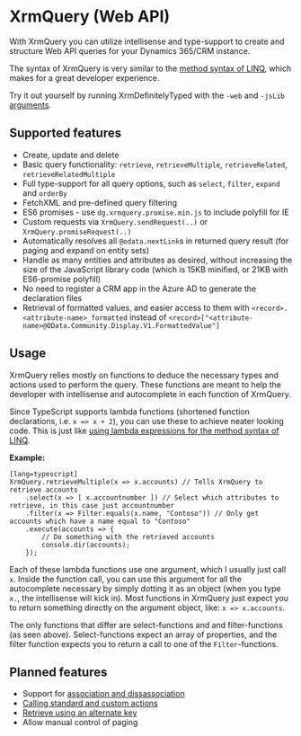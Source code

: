 XrmQuery (Web API)
==================


With XrmQuery you can utilize intellisense and type-support to create and structure Web API queries for your 
Dynamics 365/CRM instance.

The syntax of XrmQuery is very similar to the [method syntax of LINQ](https://msdn.microsoft.com/en-us/library/bb397947.aspx),
which makes for a great developer experience.

Try it out yourself by running XrmDefinitelyTyped with the `-web` and `-jsLib` [arguments](tool-usage.html).

Supported features
--------
* Create, update and delete
* Basic query functionality: `retrieve`, `retrieveMultiple`, `retrieveRelated`, `retrieveRelatedMultiple`
* Full type-support for all query options, such as `select`, `filter`, `expand` and `orderBy`
* FetchXML and pre-defined query filtering
* ES6 promises - use `dg.xrmquery.promise.min.js` to include polyfill for IE
* Custom requests via `XrmQuery.sendRequest(..)` or `XrmQuery.promiseRequest(..)`
* Automatically resolves all `@odata.nextLink`s in returned query result (for paging and expand on entity sets)
* Handle as many entities and attributes as desired, without increasing the size of the JavaScript library code 
  (which is 15KB minified, or 21KB with ES6-promise polyfill)
* No need to register a CRM app in the Azure AD to generate the declaration files
* Retrieval of formatted values, and easier access to them with `<record>.<attribute-name>_formatted` instead of 
  `<record>["<attribute-name>@OData.Community.Display.V1.FormattedValue"]`


Usage
----------

XrmQuery relies mostly on functions to deduce the necessary types and actions used to perform the query. 
These functions are meant to help the developer with intellisense and autocomplete in each function of XrmQuery.

Since TypeScript supports lambda functions (shortened function declarations, i.e. `x => x + 2`), you can use these 
to achieve neater looking code. This is just like [using lambda expressions for the method syntax of LINQ](https://msdn.microsoft.com/en-us/library/bb397947.aspx#Anchor_1).

**Example:**

    [lang=typescript]
    XrmQuery.retrieveMultiple(x => x.accounts) // Tells XrmQuery to retrieve accounts
        .select(x => [ x.accountnumber ]) // Select which attributes to retrieve, in this case just accountnumber
        .filter(x => Filter.equals(x.name, "Contoso")) // Only get accounts which have a name equal to "Contoso"
        .execute(accounts => { 
            // Do something with the retrieved accounts
            console.dir(accounts);
        });

Each of these lambda functions use one argument, which I usually just call `x`. Inside the function call, you can use this
argument for all the autocomplete necessary by simply dotting it as an object (when you type `x.`, the intellisense will kick in).
Most functions in XrmQuery just expect you to return something directly on the argument object, like: `x => x.accounts`.

The only functions that differ are select-functions and and filter-functions (as seen above). 
Select-functions expect an array of properties, and the filter function expects you to return a call to one of the `Filter`-functions.




Planned features
----------------

* Support for [association and dissassociation](https://msdn.microsoft.com/en-us/library/mt607875.aspx)
* [Calling standard and custom actions](https://msdn.microsoft.com/en-us/library/mt607600.aspx)
* [Retrieve using an alternate key](https://msdn.microsoft.com/en-us/library/mt607871.aspx#Anchor_3)
* Allow manual control of paging